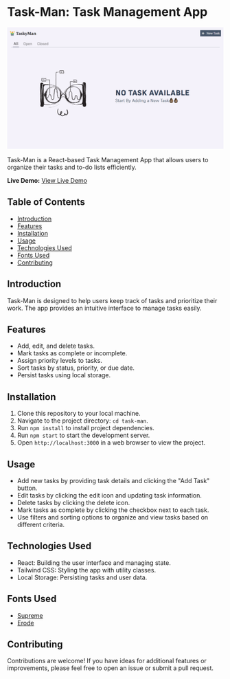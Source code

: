 # Task-Man: Task Management App

![Project Screenshot](./src/Assets/Images/Screenshot%20(463).png)

Task-Man is a React-based Task Management App that allows users to organize their tasks and to-do lists efficiently.

**Live Demo:** [View Live Demo](https://task-man-silk.vercel.app/)

## Table of Contents
- [Introduction](#introduction)
- [Features](#features)
- [Installation](#installation)
- [Usage](#usage)
- [Technologies Used](#technologies-used)
- [Fonts Used](#fonts-used)
- [Contributing](#contributing)
## Introduction
Task-Man is designed to help users keep track of tasks and prioritize their work. The app provides an intuitive interface to manage tasks easily.

## Features
- Add, edit, and delete tasks.
- Mark tasks as complete or incomplete.
- Assign priority levels to tasks.
- Sort tasks by status, priority, or due date.
- Persist tasks using local storage.

## Installation
1. Clone this repository to your local machine.
2. Navigate to the project directory: `cd task-man`.
3. Run `npm install` to install project dependencies.
4. Run `npm start` to start the development server.
5. Open `http://localhost:3000` in a web browser to view the project.

## Usage
- Add new tasks by providing task details and clicking the "Add Task" button.
- Edit tasks by clicking the edit icon and updating task information.
- Delete tasks by clicking the delete icon.
- Mark tasks as complete by clicking the checkbox next to each task.
- Use filters and sorting options to organize and view tasks based on different criteria.

## Technologies Used
- React: Building the user interface and managing state.
- Tailwind CSS: Styling the app with utility classes.
- Local Storage: Persisting tasks and user data.

## Fonts Used
- [Supreme](https://www.fontshare.com/fonts/supreme)
- [Erode](https://www.fontshare.com/fonts/erode)
## Contributing
Contributions are welcome! If you have ideas for additional features or improvements, please feel free to open an issue or submit a pull request.